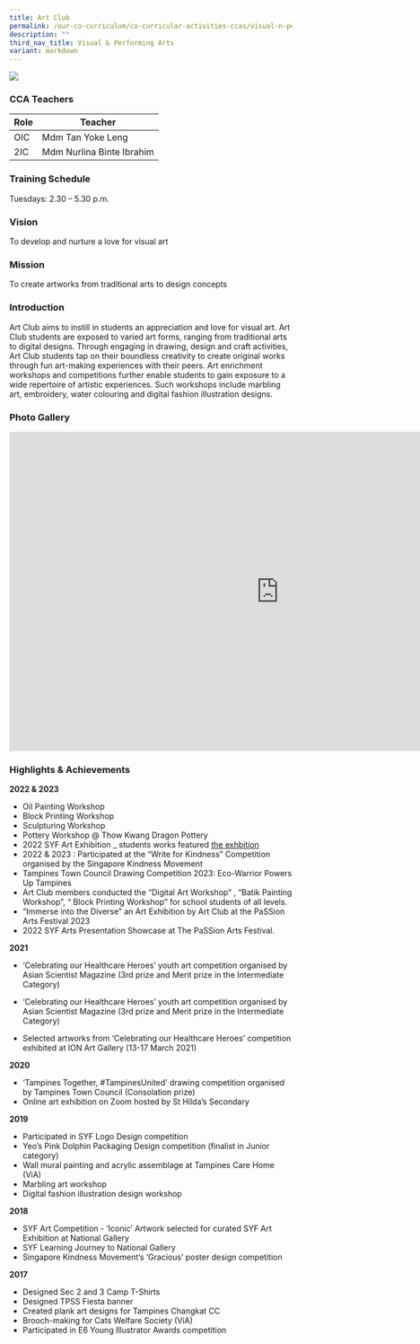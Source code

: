 ```yaml
---
title: Art Club
permalink: /our-co-curriculum/co-curricular-activities-ccas/visual-n-performing-arts/art-club/
description: ""
third_nav_title: Visual & Performing Arts
variant: markdown
---
```

![](/images/2023_art_05.jpg)

### CCA Teachers

| Role | Teacher |
|---|---|
| OIC | Mdm Tan Yoke Leng |
| 2IC | Mdm Nurlina Binte Ibrahim |

### Training Schedule
Tuesdays: 2.30 – 5.30 p.m.

### Vision
To develop and nurture a love for visual art

### Mission
To create artworks from traditional arts to design concepts



### Introduction
Art Club aims to instill in students an appreciation and love for visual art. Art Club students&nbsp;are exposed to varied art forms, ranging from traditional arts to digital designs. Through engaging in drawing, design and craft activities, Art Club students tap on their boundless creativity to create original works through fun art-making experiences with their peers. Art enrichment workshops and competitions further enable students to gain exposure to a wide repertoire of artistic experiences. Such workshops include marbling art, embroidery, water colouring and digital fashion illustration designs.

### Photo Gallery

<iframe allowfullscreen="true" height="569" width="960" frameborder="0" src="https://docs.google.com/presentation/d/e/2PACX-1vSxQB2C7j7OHEdZsckUSm3rw2Om9rJBYlIUitqCHmumSwPSkTilQ4H8I-_T8pWSOuuBwfwPBKFkQe3V/embed?start=true&amp;loop=true&amp;delayms=3000"></iframe>

### Highlights &amp; Achievements

**2022 &amp; 2023**<br>
*   Oil Painting Workshop
*   Block Printing Workshop
*   Sculpturing Workshop
*   Pottery Workshop @ Thow Kwang Dragon Pottery
*   2022 SYF Art Exhibition \_ students works featured [the exhbition](https://www.notion.so/the-exhbition-42ec790b43224b8e9fe84d75f07d553f?pvs=21)
*   2022 &amp; 2023 : Participated at the “Write for Kindness” Competition organised by the Singapore Kindness Movement
*   Tampines Town Council Drawing Competition 2023: Eco-Warrior Powers Up Tampines
*   Art Club members conducted the “Digital Art Workshop” , “Batik Painting Workshop”, “ Block Printing Workshop” for school students of all levels.
*   “Immerse into the Diverse” an Art Exhibition by Art Club at the PaSSion Arts Festival 2023
*   2022 SYF Arts Presentation Showcase at The PaSSion Arts Festival.

**2021**<br>

*   ‘Celebrating our Healthcare Heroes’ youth art competition organised by Asian Scientist Magazine (3rd prize and Merit prize in the Intermediate Category)
    
*   ‘Celebrating our Healthcare Heroes’ youth art competition organised by Asian Scientist Magazine (3rd prize and Merit prize in the Intermediate Category)
    
*   Selected artworks from ‘Celebrating our Healthcare Heroes’ competition exhibited at ION Art Gallery (13-17 March 2021)

**2020**<br>

*   ‘Tampines Together, #TampinesUnited’ drawing competition organised by Tampines Town Council (Consolation prize)
*   Online art exhibition on Zoom hosted by St Hilda’s Secondary

**2019**<br>

*   Participated in SYF Logo Design competition
*   Yeo’s Pink Dolphin Packaging Design competition (finalist in Junior category)
*   Wall mural painting and acrylic assemblage at Tampines Care Home (ViA)
*   Marbling art workshop
*   Digital fashion illustration design workshop

**2018**<br>

*   SYF Art Competition - ‘Iconic’ Artwork selected for curated SYF Art Exhibition at National Gallery
*   SYF Learning Journey to National Gallery
*   Singapore Kindness Movement’s ‘Gracious’ poster design competition

**2017**<br>

*   Designed Sec 2 and 3 Camp T-Shirts
*   Designed TPSS Fiesta banner
*   Created plank art designs for Tampines Changkat CC
*   Brooch-making for Cats Welfare Society (ViA)
*   Participated in E6 Young Illustrator Awards competition